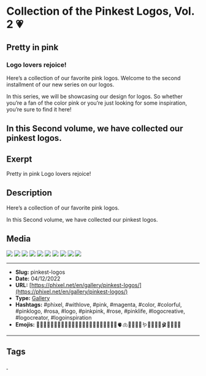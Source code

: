 # Collection of the Pinkest Logos, Vol. 2 💗
## Pretty in pink
### Logo lovers rejoice!

Here’s a collection of our favorite pink logos.
Welcome to the second installment of our new series on our logos.

In this series, we will be showcasing our design for logos. So whether you’re a fan of the color pink or you’re just looking for some inspiration, you’re sure to find it here!

In this Second volume, we have collected our pinkest logos.
------------
## Exerpt
Pretty in pink
Logo lovers rejoice!
## Description
Here’s a collection of our favorite pink logos.

In this Second volume, we have collected our pinkest logos.
## Media
<img src="media/9ffeff3a/pink-logo-boom.jpg">
<img src="media/1fcca5e2/pink-logo-brain.jpg">
<img src="media/b6817290/pink-logo-buterfly-leaf.jpg">
<img src="media/f7f1400f/pink-logo-cookie.jpg">
<img src="media/05e4242e/pink-logo-cool-girl.jpg">
<img src="media/8178c21c/pink-logo-flamingo.jpg">
<img src="media/b625043d/pink-logo-gun.jpg">
<img src="media/e4a65732/pink-logo-hemet-girl.jpg">
<img src="media/1c133b03/pink-logo-prr-girl.jpg">
<img src="media/7ba33225/pink-logo-unicorn.jpg">

------------
- **Slug:** pinkest-logos
- **Date:** 04/12/2022
- **URL:** [https://phixel.net/en/gallery/pinkest-logos/](https://phixel.net/en/gallery/pinkest-logos/)
- **Type:** [Gallery](#gallery)
- **Hashtags:** #phixel, #withlove, #pink, #magenta, #color, #colorful, #pinklogo, #rosa, #logo, #pinkpink, #rose, #pinklife, #logocreative, #logocreator, #logoinspiration
- **Emojis:** 💓💞💝💗💗💗💗💗💗💕💖💗💘🎀🏩💒🌺🌷🌸🪷🍄🪸🧠🫀🫁🐷🐽🐖🦩🪱🦑🍡🍧👚🩰👛🍧🍥🌸

------------
## Tags
[ ](# )
